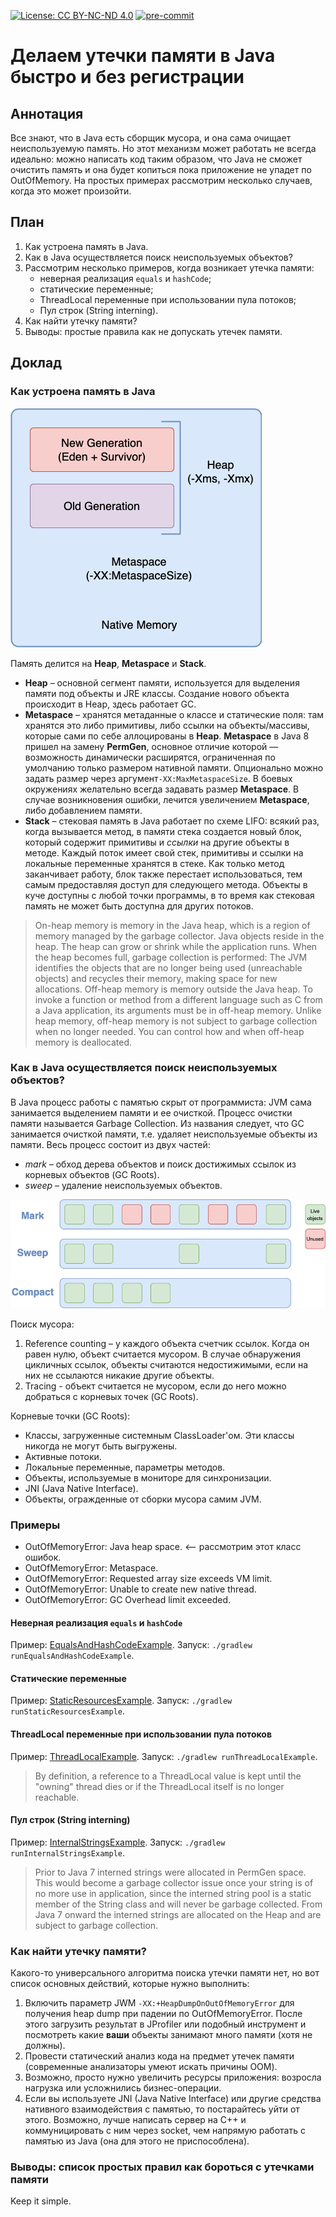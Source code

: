 [![License: CC BY-NC-ND 4.0](https://img.shields.io/badge/License-CC%20BY--NC--ND%204.0-lightgrey.svg)](https://creativecommons.org/licenses/by-nc-nd/4.0/)
[![pre-commit](https://img.shields.io/badge/pre--commit-enabled-brightgreen?logo=pre-commit)](https://github.com/pre-commit/pre-commit)

# Делаем утечки памяти в Java быстро и без регистрации

## Аннотация

Все знают, что в Java есть сборщик мусора, и она сама очищает неиспользуемую память. Но этот механизм может работать не
всегда идеально: можно написать код таким образом, что Java не сможет очистить память и она будет копиться пока
приложение не упадет по OutOfMemory. На простых примерах рассмотрим несколько случаев, когда это может произойти.

## План

1. Как устроена память в Java.
2. Как в Java осуществляется поиск неиспользуемых объектов?
3. Рассмотрим несколько примеров, когда возникает утечка памяти:
    * неверная реализация `equals` и `hashCode`;
    * cтатические переменные;
    * ThreadLocal переменные при использовании пула потоков;
    * Пул строк (String interning).
4. Как найти утечку памяти?
5. Выводы: простые правила как не допускать утечек памяти.

## Доклад

### Как устроена память в Java

![Java Memory](images/Java%208%20Memory.png)

Память делится на **Heap**, **Metaspace** и **Stack**.

* **Heap** – основной сегмент памяти, используется для выделения памяти под объекты и JRE классы. Создание нового
  объекта происходит в Heap, здесь работает GC.
* **Metaspace** – хранятся метаданные о классе и статические поля: там хранятся это либо примитивы, либо ссылки на
  объекты/массивы, которые сами по себе аллоцированы в **Heap**. **Metaspace** в Java 8 пришел на замену **PermGen**,
  основное отличие которой — возможность динамически расширятся, ограниченная по умолчанию только размером нативной
  памяти. Опционально можно задать размер через аргумент`-XX:MaxMetaspaceSize`. В боевых окружениях желательно всегда
  задавать размер **Metaspace**. В случае возникновения ошибки, лечится увеличением **Metaspace**, либо добавлением
  памяти.
* **Stack** – стековая память в Java работает по схеме LIFO: всякий раз, когда вызывается метод, в памяти стека
  создается новый блок, который содержит примитивы и _ссылки_ на другие объекты в методе. Каждый поток имеет свой стек,
  примитивы и ссылки на локальные переменные хранятся в стеке. Как только метод заканчивает работу, блок также перестает
  использоваться, тем самым предоставляя доступ для следующего метода. Объекты в куче доступны с любой точки программы,
  в то время как стековая память не может быть доступна для других потоков.

> On-heap memory is memory in the Java heap, which is a region of memory managed by the garbage collector. Java objects
> reside in the heap. The heap can grow or shrink while the application runs. When the heap becomes full, garbage
> collection is performed: The JVM identifies the objects that are no longer being used (unreachable objects) and
> recycles their memory, making space for new allocations.
> Off-heap memory is memory outside the Java heap. To invoke a function or method from a different language such as C
> from a Java application, its arguments must be in off-heap memory. Unlike heap memory, off-heap memory is not subject
> to garbage collection when no longer needed. You can control how and when off-heap memory is deallocated.

### Как в Java осуществляется поиск неиспользуемых объектов?

В Java процесс работы с памятью скрыт от программиста: JVM сама занимается выделением памяти и ее очисткой. Процесс
очистки памяти называется Garbage Collection. Из названия следует, что GC занимается очисткой памяти, т.е. удаляет
неиспользуемые объекты из памяти. Весь процесс состоит из двух частей:

* _mark_ – обход дерева объектов и поиск достижимых ссылок из корневых объектов (GC Roots).
* _sweep_ – удаление неиспользуемых объектов.

![Mark & Sweep](images/Mark%20and%20Sweep%20algorithm.png)

Поиск мусора:

1. Reference counting – у каждого объекта счетчик ссылок. Когда он равен нулю, объект считается мусором. В случае
   обнаружения цикличных ссылок, объекты считаются недостижимыми, если на них не ссылаются никакие другие объекты.
2. Tracing - объект считается не мусором, если до него можно добраться с корневых точек (GC Roots).

Корневые точки (GC Roots):

* Классы, загруженные системным ClassLoader'ом. Эти классы никогда не могут быть выгружены.
* Активные потоки.
* Локальные переменные, параметры методов.
* Объекты, используемые в мониторе для синхронизации.
* JNI (Java Native Interface).
* Объекты, огражденные от сборки мусора самим JVM.

### Примеры

* OutOfMemoryError: Java heap space. <-- рассмотрим этот класс ошибок.
* OutOfMemoryError: Metaspace.
* OutOfMemoryError: Requested array size exceeds VM limit.
* OutOfMemoryError: Unable to create new native thread.
* OutOfMemoryError: GC Overhead limit exceeded.

#### Неверная реализация `equals` и `hashCode`

Пример: [EqualsAndHashCodeExample](src/main/java/ru/romanow/memory/leaks/EqualsAndHashCodeExample.java).
Запуск: `./gradlew runEqualsAndHashCodeExample`.

#### Статические переменные

Пример: [StaticResourcesExample](src/main/java/ru/romanow/memory/leaks/StaticResourcesExample.java).
Запуск: `./gradlew runStaticResourcesExample`.

#### ThreadLocal переменные при использовании пула потоков

Пример: [ThreadLocalExample](src/main/java/ru/romanow/memory/leaks/ThreadLocalExample.java).
Запуск: `./gradlew runThreadLocalExample`.

> By definition, a reference to a ThreadLocal value is kept until the "owning" thread dies or if the ThreadLocal itself
> is no longer reachable.

#### Пул строк (String interning)

Пример: [InternalStringsExample](src/main/java/ru/romanow/memory/leaks/InternalStringsExample.java).
Запуск: `./gradlew runInternalStringsExample`.

> Prior to Java 7 interned strings were allocated in PermGen space. This would become a garbage collector issue once
> your string is of no more use in application, since the interned string pool is a static member of the String class
> and will never be garbage collected. From Java 7 onward the interned strings are allocated on the Heap and are subject
> to garbage collection.

### Как найти утечку памяти?

Какого-то универсального алгоритма поиска утечки памяти нет, но вот список основных действий, которые нужно выполнить:

1. Включить параметр JWM `-XX:+HeapDumpOnOutOfMemoryError` для получения heap dump при падении по OutOfMemoryError.
   После этого загрузить результат в JProfiler или подобный инструмент и посмотреть какие **ваши** объекты занимают
   много памяти (хотя не должны).
2. Провести статический анализ кода на предмет утечек памяти (современные анализаторы умеют искать причины OOM).
3. Возможно, просто нужно увеличить ресурсы приложения: возросла нагрузка или усложнились бизнес-операции.
4. Если вы используете JNI (Java Native Interface) или другие средства нативного взаимодействия с памятью, то
   постарайтесь уйти от этого. Возможно, лучше написать сервер на C++ и коммуницировать с ним через socket, чем напрямую
   работать с памятью из Java (она для этого не приспособлена).

### Выводы: список простых правил как бороться с утечками памяти

Keep it simple.
